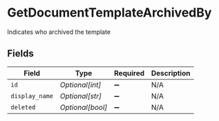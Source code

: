 # GetDocumentTemplateArchivedBy

Indicates who archived the template


## Fields

| Field              | Type               | Required           | Description        |
| ------------------ | ------------------ | ------------------ | ------------------ |
| `id`               | *Optional[int]*    | :heavy_minus_sign: | N/A                |
| `display_name`     | *Optional[str]*    | :heavy_minus_sign: | N/A                |
| `deleted`          | *Optional[bool]*   | :heavy_minus_sign: | N/A                |